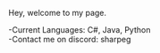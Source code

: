Hey, welcome to my page.

-Current Languages: C#, Java, Python<br />
-Contact me on discord: sharpeg<br />
